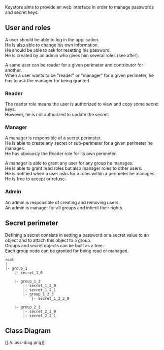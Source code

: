 Keystore aims to provide an web interface in order to manage passwords and secret keys.<br>

## User and roles

A user should be able to log in the application.<br>
He is also able to change his own information.<br>
He should be able to ask for resetting his password.<br>
He is created by an admin who gives him several roles (see after).<br>

A same user can be reader for a given perimeter and contributor for another.<br>
When a user wants to be "reader" or "manager" for a given perimeter, he has to ask the manager for being granted.<br>

### Reader

The reader role means the user is authorized to view and copy some secret keys.<br>
However, he is not authorized to update the secret.<br>

### Manager

A manager is responsible of a secret perimeter.<br>
He is able to create any secret or sub-perimeter for a given perimeter he manages.<br>
He has obviously the Reader role for its own perimeter.<br>

A manager is able to grant any user for any group he manages.<br>
He is able to grant read roles but also manager roles to other users.<br>
He is notified when a user asks for a roles within a perimeter he manages.<br>
He is free to accept or refuse.<br>

### Admin

An admin is responsible of creating and removing users.<br>
An admin is manager for all groups and inherit their rights.<br>

## Secret perimeter

Defining a secret consists in setting a password or a secret value to an object and to attach this object to a group.<br>
Groups and secret objects can be built as a tree.<br>
Each group node can be granted for being read or managed.<br>

````
root
|
|- group_1
    |- secret_1_0

    |- group_1_2
        |- secret_1_2_0
        |- secret_1_2_1
        |- group_1_2_3
            |- secret_1_2_3_0

    |- group_2_2
        |- secret_2_2_0
        |- secret_2_2_1
````

## Class Diagram

[[./class-diag.png]]

